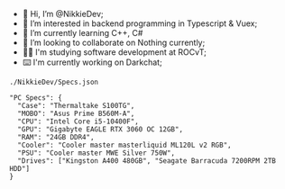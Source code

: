 - 👋 Hi, I’m @NikkieDev;
- 👀 I’m interested in backend programming in Typescript & Vuex;
- 🌱 I’m currently learning C++, C#
- 💞️ I’m looking to collaborate on Nothing currently;
- 👩‍🎓 I'm studying software development at ROCvT;
- ⌨️ I'm currently working on Darkchat;

`./NikkieDev/Specs.json`
```
"PC Specs": {
  "Case": "Thermaltake S100TG",
  "MOBO": "Asus Prime B560M-A",
  "CPU": "Intel Core i5-10400F",
  "GPU": "Gigabyte EAGLE RTX 3060 OC 12GB",
  "RAM": "24GB DDR4",
  "Cooler": "Cooler master masterliquid ML120L v2 RGB",
  "PSU": "Cooler master MWE Silver 750W",
  "Drives": ["Kingston A400 480GB", "Seagate Barracuda 7200RPM 2TB HDD"]
}
```
